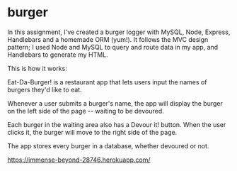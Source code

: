 # burger


In this assignment, I've created a burger logger with MySQL, Node, Express, Handlebars and a homemade ORM (yum!). It follows the MVC design pattern; I used Node and MySQL to query and route data in my app, and Handlebars to generate my HTML.

This is how it works:


Eat-Da-Burger! is a restaurant app that lets users input the names of burgers they'd like to eat.

Whenever a user submits a burger's name, the app will display the burger on the left side of the page -- waiting to be devoured.

Each burger in the waiting area also has a Devour it! button. When the user clicks it, the burger will move to the right side of the page.

The app stores every burger in a database, whether devoured or not.


https://immense-beyond-28746.herokuapp.com/
